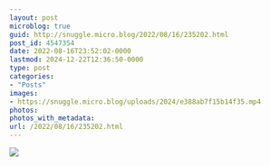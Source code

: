 ```yaml
---
layout: post
microblog: true
guid: http://snuggle.micro.blog/2022/08/16/235202.html
post_id: 4547354
date: 2022-08-16T23:52:02-0000
lastmod: 2024-12-22T12:36:50-0000
type: post
categories:
- "Posts"
images:
- https://snuggle.micro.blog/uploads/2024/e388ab7f15b14f35.mp4
photos:
photos_with_metadata:
url: /2022/08/16/235202.html
---
```



<img src="uploads/2024/e388ab7f15b14f35.mp4">
